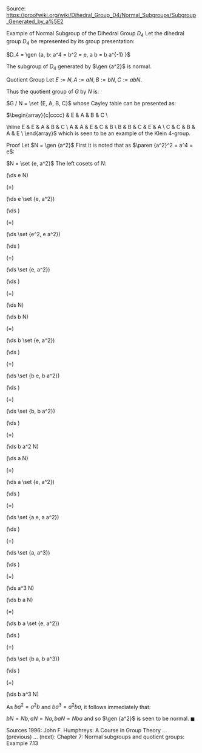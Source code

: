# 

Source: https://proofwiki.org/wiki/Dihedral_Group_D4/Normal_Subgroups/Subgroup_Generated_by_a%5E2



Example of Normal Subgroup of the Dihedral Group $D_4$
Let the dihedral group $D_4$ be represented by its group presentation:

$D_4 = \gen {a, b: a^4 = b^2 = e, a b = b a^{-1} }$

The subgroup of $D_4$ generated by $\gen {a^2}$ is normal.


Quotient Group
Let $E := N, A := a N, B := b N, C := a b N$.

Thus the quotient group of $G$ by $N$ is:

$G / N = \set {E, A, B, C}$
whose Cayley table can be presented as:

$\begin{array}{c|cccc}
 & E & A & B & C \\

\hline
E & E & A & B & C \\
A & A & E & C & B \\
B & B & C & E & A \\
C & C & B & A & E \\
\end{array}$
which is seen to be an example of the Klein $4$-group.


Proof
Let $N = \gen {a^2}$
First it is noted that as $\paren {a^2}^2 = a^4 = e$:

$N = \set {e, a^2}$
The left cosets of $N$:















\(\ds e N\)

\(=\)







\(\ds e \set {e, a^2}\)




















\(\ds \)

\(=\)







\(\ds \set {e^2, e a^2}\)




















\(\ds \)

\(=\)







\(\ds \set {e, a^2}\)




















\(\ds \)

\(=\)







\(\ds N\)
























\(\ds b N\)

\(=\)







\(\ds b \set {e, a^2}\)




















\(\ds \)

\(=\)







\(\ds \set {b e, b a^2}\)




















\(\ds \)

\(=\)







\(\ds \set {b, b a^2}\)




















\(\ds \)

\(=\)







\(\ds b a^2 N\)
























\(\ds a N\)

\(=\)







\(\ds a \set {e, a^2}\)




















\(\ds \)

\(=\)







\(\ds \set {a e, a a^2}\)




















\(\ds \)

\(=\)







\(\ds \set {a, a^3}\)




















\(\ds \)

\(=\)







\(\ds a^3 N\)
























\(\ds b a N\)

\(=\)







\(\ds b a \set {e, a^2}\)




















\(\ds \)

\(=\)







\(\ds \set {b a, b a^3}\)




















\(\ds \)

\(=\)







\(\ds b a^3 N\)










As $b a^2 = a^2 b$ and $b a^3 = a^2 b a$, it follows immediately that:

$b N = N b, a N = N a, b a N = N b a$
and so $\gen {a^2}$ is seen to be normal.
$\blacksquare$


Sources
1996: John F. Humphreys: A Course in Group Theory ... (previous) ... (next): Chapter $7$: Normal subgroups and quotient groups: Example $7.13$




